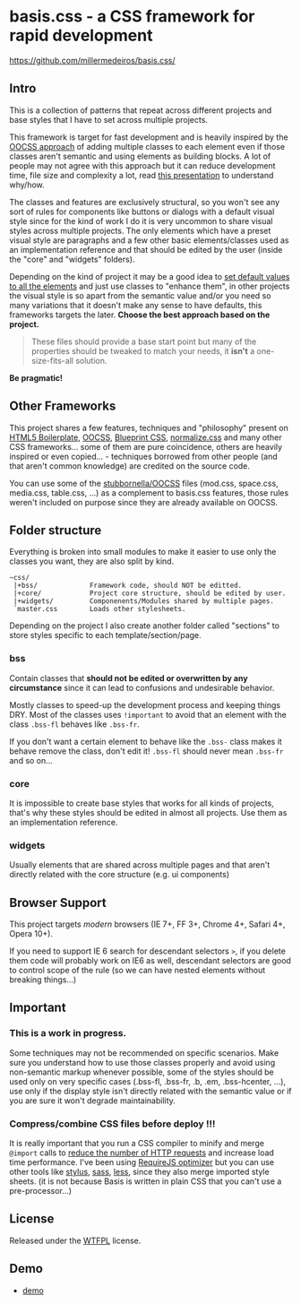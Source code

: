 # basis.css - a CSS framework for rapid development #

https://github.com/millermedeiros/basis.css/



## Intro

This is a collection of patterns that repeat across different projects and base
styles that I have to set across multiple projects.

This framework is target for fast development and is heavily inspired by the
[OOCSS
approach](http://www.slideshare.net/stubbornella/the-cascade-grids-headings-and-selectors-from-an-oocss-perspective-ajax-experience-2009)
of adding multiple classes to each element even if those classes aren't
semantic and using elements as building blocks. A lot of people may not agree
with this approach but it can reduce development time, file size and complexity
a lot, read [this
presentation](http://www.slideshare.net/stubbornella/our-best-practices-are-killing-us)
to understand why/how.

The classes and features are exclusively structural, so you won't see any sort
of rules for components like buttons or dialogs with a default visual style
since for the kind of work I do it is very uncommon to share visual styles
across multiple projects. The only elements which have a preset visual style
are paragraphs and a few other basic elements/classes used as an implementation
reference and that should be edited by the user (inside the "core" and
"widgets" folders).

Depending on the kind of project it may be a good idea to [set default values
to all the elements](https://github.com/necolas/normalize.css) and just use
classes to "enhance them", in other projects the visual style is so apart from
the semantic value and/or you need so many variations that it doesn't make any
sense to have defaults, this frameworks targets the later. **Choose the best
approach based on the project.**

> These files should provide a base start point but many of the properties
> should be tweaked to match your needs, it **isn't** a one-size-fits-all
> solution.

**Be pragmatic!**



## Other Frameworks

This project shares a few features, techniques and "philosophy" present on
[HTML5 Boilerplate](http://html5boilerplate.com/), [OOCSS](http://oocss.org/),
[Blueprint CSS](http://www.blueprintcss.org/),
[normalize.css](https://github.com/necolas/normalize.css) and many other CSS
frameworks... some of them are pure coincidence, others are heavily inspired or
even copied... - techniques borrowed from other people (and that aren't common
knowledge) are credited on the source code.

You can use some of the
[stubbornella/OOCSS](https://github.com/stubbornella/oocss/) files (mod.css,
space.css, media.css, table.css, ...) as a complement to basis.css features,
those rules weren't included on purpose since they are already available on
OOCSS.




## Folder structure

Everything is broken into small modules to make it easier to use only the
classes you want, they are also split by kind.

```
~css/
 |+bss/             Framework code, should NOT be editted.
 |+core/            Project core structure, should be edited by user.
 |+widgets/         Componenents/Modules shared by multiple pages.
 `master.css        Loads other stylesheets.
```

Depending on the project I also create another folder called "sections" to
store styles specific to each template/section/page.


### bss

Contain classes that **should not be edited or overwritten by any
circumstance** since it can lead to confusions and undesirable behavior.

Mostly classes to speed-up the development process and keeping things DRY. Most
of the classes uses `!important` to avoid that an element with the class
`.bss-fl` behaves like `.bss-fr`.

If you don't want a certain element to behave like the `.bss-` class makes it
behave  remove the class, don't edit it! `.bss-fl` should never mean `.bss-fr`
and so on...


### core

It is impossible to create base styles that works for all kinds of projects,
that's why these styles should be edited in almost all projects. Use them as an
implementation reference.


### widgets

Usually elements that are shared across multiple pages and that aren't directly
related with the core structure (e.g. ui components)




## Browser Support

This project targets *modern* browsers (IE 7+, FF 3+, Chrome 4+, Safari 4+,
Opera 10+).

If you need to support IE 6 search for descendant selectors `>`, if you delete
them code will probably work on IE6 as well, descendant selectors are good to
control scope of the rule (so we can have nested elements without breaking
things...)




## Important

### This is a work in progress.

Some techniques may not be recommended on specific scenarios. Make sure you
understand how to use those classes properly and avoid using non-semantic
markup whenever possible, some of the styles should be used only on very
specific cases (.bss-fl, .bss-fr, .b, .em, .bss-hcenter, ...), use only if the
display style isn't directly related with the semantic value or if you are sure
it won't degrade maintainability.


### Compress/combine CSS files before deploy !!!

It is really important that you run a CSS compiler to minify and merge
`@import` calls to [reduce the number of HTTP
requests](http://developer.yahoo.com/performance/rules.html#num_http) and
increase load time performance. I've been using [RequireJS
optimizer](http://requirejs.org/docs/optimization.html#onecss) but you can use
other tools like [stylus](http://learnboost.github.com/stylus/),
[sass](http://sass-lang.com/), [less](http://lesscss.org/), since they
also merge imported style sheets. (it is not because Basis is written in plain
CSS that you can't use a pre-processor...)




## License

Released under the [WTFPL](http://sam.zoy.org/wtfpl/) license.




## Demo

 - [demo](http://millermedeiros.github.com/basis.css/demo.html)
